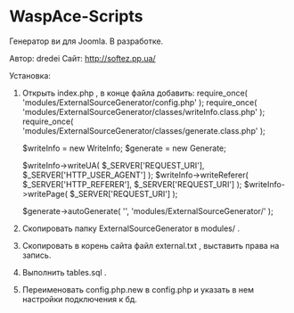 WaspAce-Scripts
===============

Генератор ви для Joomla.
В разработке.

Автор: dredei
Сайт: http://softez.pp.ua/

Установка:
1. Открыть index.php , в конце файла добавить:
	require_once( 'modules/ExternalSourceGenerator/config.php' );
	require_once( 'modules/ExternalSourceGenerator/classes/writeInfo.class.php' );
	require_once( 'modules/ExternalSourceGenerator/classes/generate.class.php' );

    $writeInfo = new WriteInfo;
	$generate = new Generate;

	$writeInfo->writeUA( $_SERVER['REQUEST_URI'], $_SERVER['HTTP_USER_AGENT'] );
	$writeInfo->writeReferer( $_SERVER['HTTP_REFERER'], $_SERVER['REQUEST_URI'] );
	$writeInfo->writePage( $_SERVER['REQUEST_URI'] );
	
	$generate->autoGenerate( '', 'modules/ExternalSourceGenerator/' );
2. Скопировать папку ExternalSourceGenerator в modules/ .
3. Скопировать в корень сайта файл external.txt , выставить права на запись.
4. Выполнить tables.sql .
5. Переименовать config.php.new в config.php и указать в нем настройки подключения к бд.